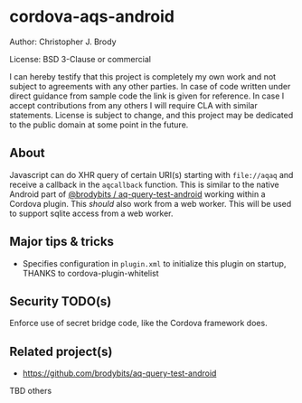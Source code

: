 # cordova-aqs-android

Author: Christopher J. Brody

License: BSD 3-Clause or commercial

I can hereby testify that this project is completely my own work and not subject to agreements with any other parties.
In case of code written under direct guidance from sample code the link is given for reference.
In case I accept contributions from any others I will require CLA with similar statements.
License is subject to change, and this project may be dedicated to the public domain at some point in the future.

## About

Javascript can do XHR query of certain URI(s) starting with `file://aqaq` and receive a callback in the `aqcallback` function. This is similar to the native Android part of [@brodybits / aq-query-test-android](https://github.com/brodybits/aq-query-test-android) working within a Cordova plugin. This *should* also work from a web worker. This will be used to support sqlite access from a web worker.

## Major tips & tricks

- Specifies configuration in `plugin.xml` to initialize this plugin on startup, THANKS to cordova-plugin-whitelist

## Security TODO(s)

Enforce use of secret bridge code, like the Cordova framework does.

## Related project(s)

- https://github.com/brodybits/aq-query-test-android

TBD others
